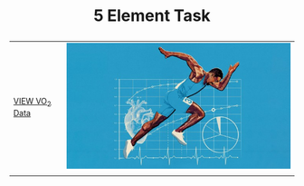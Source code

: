 <html>
<h1><p align= "center">5 Element Task</h1>
<table>
  <tr>
    <td><a href="https://github.com/jrrock77/knes381/blob/main/README.md">VIEW VO<sub>2</sub> Data</a></td>
    <td><img src="/images/image.jpg"></td>
  <tr>
    <td></td>
    <td></td>
  </tr>
  </table>
